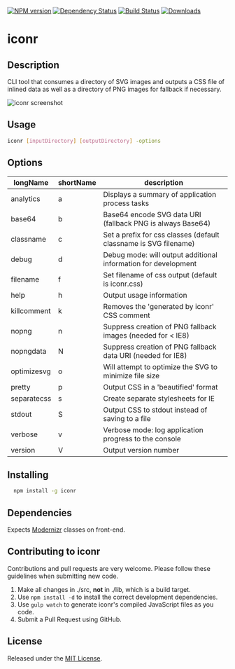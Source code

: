 [![NPM version](http://img.shields.io/npm/v/iconr.svg?style=flat)](https://www.npmjs.org/package/iconr)
[![Dependency Status](http://img.shields.io/david/okize/iconr.svg?style=flat)](https://david-dm.org/okize/iconr)
[![Build Status](http://img.shields.io/travis/okize/iconr.svg?style=flat)](https://travis-ci.org/okize/iconr)
[![Downloads](http://img.shields.io/npm/dm/iconr.svg?style=flat)](https://www.npmjs.org/package/iconr)

# iconr

## Description

CLI tool that consumes a directory of SVG images and outputs a CSS file of inlined data as well as a directory of PNG images for fallback if necessary.

![iconr screenshot](https://raw.github.com/okize/iconr/gh-pages/iconr-screenshot.gif)

## Usage

```bash
iconr [inputDirectory] [outputDirectory] -options
```

## Options

| longName    | shortName | description                                                      |
| ----------- | --------- | ---------------------------------------------------------------- |
| analytics   | a         | Displays a summary of application process tasks                  |
| base64      | b         | Base64 encode SVG data URI (fallback PNG is always Base64)       |
| classname   | c         | Set a prefix for css classes (default classname is SVG filename) |
| debug       | d         | Debug mode: will output additional information for development   |
| filename    | f         | Set filename of css output (default is iconr.css)                |
| help        | h         | Output usage information                                         |
| killcomment | k         | Removes the 'generated by iconr' CSS comment                     |
| nopng       | n         | Suppress creation of PNG fallback images (needed for < IE8)      |
| nopngdata   | N         | Suppress creation of PNG fallback data URI (needed for IE8)      |
| optimizesvg | o         | Will attempt to optimize the SVG to minimize file size           |
| pretty      | p         | Output CSS in a 'beautified' format                              |
| separatecss | s         | Create separate stylesheets for IE                               |
| stdout      | S         | Output CSS to stdout instead of saving to a file                 |
| verbose     | v         | Verbose mode: log application progress to the console            |
| version     | V         | Output version number                                            |

## Installing

```bash
  npm install -g iconr
```

## Dependencies

Expects [Modernizr](http://modernizr.com/) classes on front-end.

## Contributing to iconr

Contributions and pull requests are very welcome. Please follow these guidelines when submitting new code.

1. Make all changes in ./src, **not** in ./lib, which is a build target.
2. Use `npm install -d` to install the correct development dependencies.
3. Use `gulp watch` to generate iconr's compiled JavaScript files as you code.
4. Submit a Pull Request using GitHub.

## License

Released under the [MIT License](http://www.opensource.org/licenses/mit-license.php).
